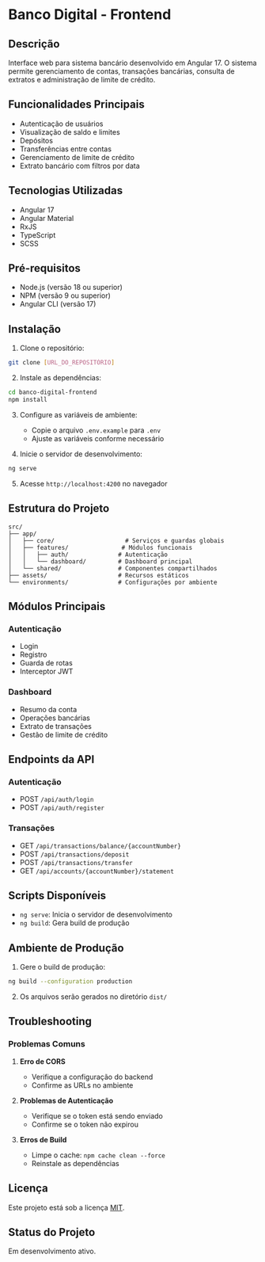 # Banco Digital - Frontend

## Descrição
Interface web para sistema bancário desenvolvido em Angular 17. O sistema permite gerenciamento de contas, transações bancárias, consulta de extratos e administração de limite de crédito.

## Funcionalidades Principais
- Autenticação de usuários
- Visualização de saldo e limites
- Depósitos
- Transferências entre contas
- Gerenciamento de limite de crédito
- Extrato bancário com filtros por data

## Tecnologias Utilizadas
- Angular 17
- Angular Material
- RxJS
- TypeScript
- SCSS

## Pré-requisitos
- Node.js (versão 18 ou superior)
- NPM (versão 9 ou superior)
- Angular CLI (versão 17)

## Instalação
1. Clone o repositório:
```bash
git clone [URL_DO_REPOSITÓRIO]
```

2. Instale as dependências:
```bash
cd banco-digital-frontend
npm install
```

3. Configure as variáveis de ambiente:
   - Copie o arquivo `.env.example` para `.env`
   - Ajuste as variáveis conforme necessário

4. Inicie o servidor de desenvolvimento:
```bash
ng serve
```

5. Acesse `http://localhost:4200` no navegador

## Estrutura do Projeto
```
src/
├── app/
│   ├── core/                    # Serviços e guardas globais
│   ├── features/               # Módulos funcionais
│   │   ├── auth/              # Autenticação
│   │   └── dashboard/         # Dashboard principal
│   └── shared/                # Componentes compartilhados
├── assets/                    # Recursos estáticos
└── environments/              # Configurações por ambiente
```

## Módulos Principais

### Autenticação
- Login
- Registro
- Guarda de rotas
- Interceptor JWT

### Dashboard
- Resumo da conta
- Operações bancárias
- Extrato de transações
- Gestão de limite de crédito

## Endpoints da API

### Autenticação
- POST `/api/auth/login`
- POST `/api/auth/register`

### Transações
- GET `/api/transactions/balance/{accountNumber}`
- POST `/api/transactions/deposit`
- POST `/api/transactions/transfer`
- GET `/api/accounts/{accountNumber}/statement`

## Scripts Disponíveis
- `ng serve`: Inicia o servidor de desenvolvimento
- `ng build`: Gera build de produção

## Ambiente de Produção
1. Gere o build de produção:
```bash
ng build --configuration production
```

2. Os arquivos serão gerados no diretório `dist/`

## Troubleshooting
### Problemas Comuns
1. **Erro de CORS**
   - Verifique a configuração do backend
   - Confirme as URLs no ambiente

2. **Problemas de Autenticação**
   - Verifique se o token está sendo enviado
   - Confirme se o token não expirou

3. **Erros de Build**
   - Limpe o cache: `npm cache clean --force`
   - Reinstale as dependências

## Licença
Este projeto está sob a licença [MIT](LICENSE).

## Status do Projeto
Em desenvolvimento ativo.
